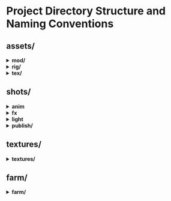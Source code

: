 # Project Directory Structure and Naming Conventions

## assets/
  
<details>
  <summary><b>mod/</b></summary>
  
- *modeling department: Maya files*
  
  ```[AssetName] / [AssetName]_mod_[artist]_[ver].ma```
  
  example:
  ```
  mod/
    spaceShip/
      spaceShip_mod_bsmith_v01.ma
  ```
</details>

<details>
  <summary><b>rig/</b></summary>
  
- *rigging department: Maya files*

  ```[AssetName] / [AssetName]_rig_[artist]_[ver].ma```
  
  example: 
  ```
  rig/
    spaceShip/
      spaceShip_rig_jdoe_v01.ma
  ```
</details>

<details>
  <summary><b>tex/</b></summary>
  
- *lookdev department: Maya files*
  
  ```[AssetName] / [AssetName]_tex_[artist]_[ver].ma```
  
  example: 
  ```
  tex/
    maya/
      spaceShip/
        spaceShip_tex_kjones_v01.ma
  ```
  
- *lookdev department: Substance Painter files*
  
  ```[AssetName] / [AssetName]_[artist]_[ver].spp```
  
  example: 
  ```
  tex/
    painter/
      spaceShip/
        spaceShip_kjones_v01.spp
  ```
  
</details>





## shots/

<details>
  <summary><b>anim</b></summary>

- *animation department: Maya files*
  
  ```[ShotName] / [ShotName]_anim_[artist]_[ver].ma```
  
  example:
  ```
  anim/
    GG_Sc20_50/
      GG_Sc20_50_anim_jdoe_v01.ma*
  ```
  
</details>

<details>
  <summary><b>fx</b></summary>
  
- *effects department: Maya files*
  
  ```[ShotName] / [ShotName]_fx_[artist]_[ver].ma```
  
  example:
  ```
  fx/
    maya/
      GG_Sc20_50/
        GG_Sc20_50_fx_bsmith_v01.ma
  ```

- *effects department: Houdini files*
  
  ```[ShotName] / [ShotName]_fx_[artist]_[ver].hip```
  
  example:
  ```
  fx/
    houdini/
      GG_Sc20_50/
        GG_Sc20_50_fx_bsmith_v01.hip
  ```
</details>

<details>
  <summary><b>light</b></summary>
  
- *lighting department: Houdini files*
  
  ```maya/[ShotName]/[ShotName]_light_[artist]_[ver].ma```
  
  example:
  ```
  light/
    maya/
      GG_Sc20_50/
        GG_Sc20_50_light_bsmith_v01.ma
  ```
  
 - *lighting department: Nuke files*
  
  ```nuke/[ShotName]/[ShotName]_light_[artist]_[ver].ma```
  
  example:
  ```
  light/
    nuke/
      GG_Sc20_50/
        GG_Sc20_50_light_bsmith_v01.nk
  ```

  
</details>

<details>
  <summary><b>publish/</b></summary>
  
- *published files: Alembic caches*
  
  ```Alembic/[ShotName]/[AssetName]_[artist]_[ver].abc```
  
  example:
  ```
  publish/
    Alembic/
      GG_Sc20_50/
        spaceShip_bsmith_v01.abc
  ```
- *published files: OpenVDB*
  
  ```vdb/[ShotName]/[EffectName]_[artist]_[ver].vdb```
  
  example:
  ```
  publish/
    vdb/
      GG_Sc20_50/
        smoke_bsmith_v01.vdb
  ```

- *published files: neutralized plates (ACEScg)*
  
  ```neut_footage/[ShotName]/[ShotName]_neutCG_[artist]_[ver].####.exr```
  
  example:
  ```
  neut_footage/
    GG_Sc20_50/
      GG_Sc20_50_neutCG_bsmith_v01.0001.exr
  ```
  
- *published files: degrained plates (ACEScg)*
  
  ```degrained_footage/[ShotName]/[ShotName]_neutCG_[artist]_[ver].####.exr```
  
  example:
  ```
  degrained_footage/
    GG_Sc20_50/
      GG_Sc20_50_degrain_bsmith_v01.0001.exr
  ```


</details>





## textures/

<details>
  <summary><b>textures/</b></summary>
  
- *texture maps (map naming: dif, spc, bmp, nor, dsp, met, msk, lyr)*

```[AssetName]/[ShaderName]_[map]_[AssetName}_[artist]_[ver].[ext]```
  
example:
```
 textures/
   spaceShip/
     leather_dif_spaceShip_kjones_v01.jpg
```
 </details>

## farm/

<details>
  <summary><b>farm/</b></summary>

- *renders*

```[ShotName]/[ShotName]_light_[artist]_[ver].####.exr```
  
example:
```
 renders/
   GG_Sc20_50/
     GG_Sc20_50_light_jdoe_v01.0001.exr/
```

- *comps*
  
```[ShotName]/[ShotName]_light_[artist]_[ver].####.jpg```
  
example:
```
 renders/
   GG_Sc20_50/
     GG_Sc20_50_light_jdoe_v01.0001.jpg/
```
 
 </details>
